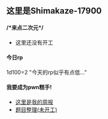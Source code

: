 ## 这里是Shimakaze-17900

#### /\*来点二次元\*/
- 这里还没有开工

#### 今日rp
1d100=2
"今天的rp似乎有点低..."

#### 我要成为pwn糕手!
- [这里是我的周报](https://github.com/Shimakaze-17900/weekly)
- [题目整理(未开工)]()
  

